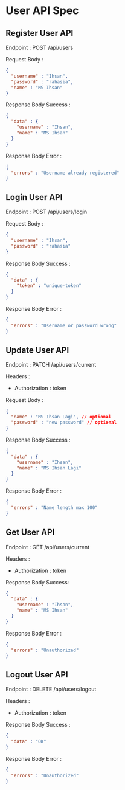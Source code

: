 # User API Spec

## Register User API

Endpoint :  POST /api/users 

Request Body :

```json
{
  "username" : "Ihsan",
  "password" : "rahasia",
  "name" : "MS Ihsan"
}
```

Response Body Success :

```json
{
  "data" : {
    "username" : "Ihsan",
    "name" : "MS Ihsan"
  }
}
```

Response Body Error : 

```json
{
  "errors" : "Username already registered"
}
```

## Login User API

Endpoint : POST /api/users/login

Request Body :

```json
{
  "username" : "Ihsan",
  "password" : "rahasia"
}
```

Response Body Success : 

```json
{
  "data" : {
    "token" : "unique-token"
  }
}
```

Response Body Error :

```json
{
  "errors" : "Username or password wrong"
}
```

## Update User API

Endpoint : PATCH /api/users/current

Headers :
- Authorization : token 

Request Body :

```json
{
  "name" : "MS Ihsan Lagi", // optional
  "password" : "new password" // optional
}
```

Response Body Success : 

```json
{
  "data" : {
    "username" : "Ihsan",
    "name" : "MS Ihsan Lagi"
  }
}
```

Response Body Error : 

```json
{
  "errors" : "Name length max 100"
}
```

## Get User API

Endpoint : GET /api/users/current

Headers :
- Authorization : token

Response Body Success:

```json
{
  "data" : {
    "username" : "Ihsan",
    "name" : "MS Ihsan"
  }
}
```

Response Body Error : 

```json
{
  "errors" : "Unauthorized"
}
```

## Logout User API

Endpoint : DELETE /api/users/logout

Headers :
- Authorization : token

Response Body Success : 

```json
{
  "data" : "OK"
}
```

Response Body Error : 

```json
{
  "errors" : "Unauthorized"
}
```
